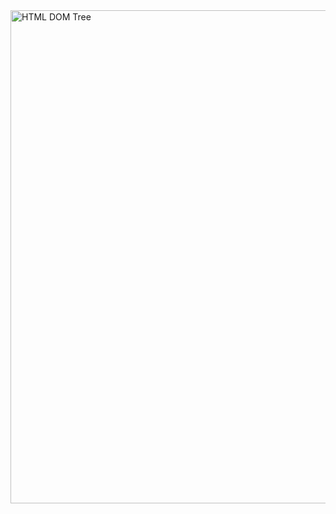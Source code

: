 <img width="789" alt="HTML DOM Tree" src="https://user-images.githubusercontent.com/69231036/92413163-a8f44c80-f103-11ea-96b6-6d25a910b1c1.png">
